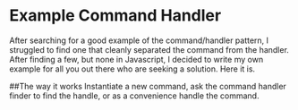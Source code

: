 Example Command Handler
=======================

After searching for a good example of the command/handler pattern, I struggled to find one that cleanly 
separated the command from the handler. After finding a few, but none in Javascript, I decided to write 
my own example for all you out there who are seeking a solution. Here it is.


##The way it works
Instantiate a new command, ask the command handler finder to find the handle, or as a convenience handle the command.

## 




